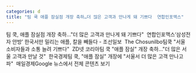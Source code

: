 ```yaml
---
categories: d
title: "팀 쿡 애플 잠실점 개장 축하…더 많은 고객과 만나게 돼 기쁘다  연합인포맥스"
---
```

팀 쿡, 애플 잠실점 개장 축하…"더 많은 고객과 만나게 돼 기쁘다"&nbsp;&nbsp;연합인포맥스‘삼성전자 안방’ 한국서만 밀리는 애플, 칼을 빼들다 - 조선일보&nbsp;&nbsp;The Chosunilbo팀쿡 "서울 소비자들과 소통 늘려 기쁘다"&nbsp;&nbsp;ZD넷 코리아팀 쿡 "애플 잠실" 개장 축하…"더 많은 서울 고객과 만날 것"&nbsp;&nbsp;한국경제팀 쿡, "애플 잠실" 개장에 "서울서 더 많은 고객 만나고파"&nbsp;&nbsp;매일경제Google 뉴스에서 전체 콘텐츠 보기